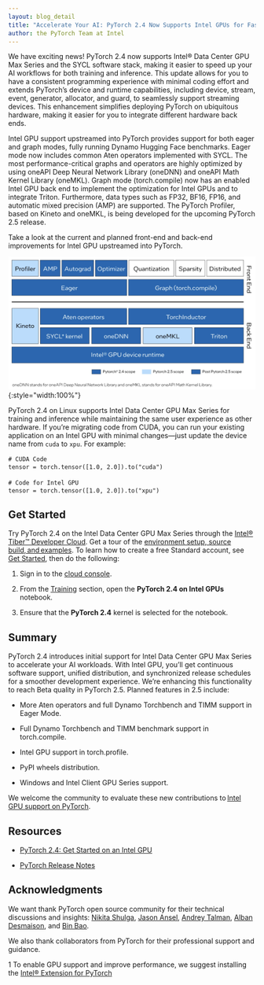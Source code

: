 ```yaml
---
layout: blog_detail
title: "Accelerate Your AI: PyTorch 2.4 Now Supports Intel GPUs for Faster Workloads"
author: the PyTorch Team at Intel
---
```


We have exciting news! PyTorch 2.4 now supports Intel® Data Center GPU Max Series and the SYCL software stack, making it easier to speed up your AI workflows for both training and inference. This update allows for you to have a consistent programming experience with minimal coding effort and extends PyTorch’s device and runtime capabilities, including device, stream, event, generator, allocator, and guard, to seamlessly support streaming devices. This enhancement simplifies deploying PyTorch on ubiquitous hardware, making it easier for you to integrate different hardware back ends. 

Intel GPU support upstreamed into PyTorch provides support for both eager and graph modes, fully running Dynamo Hugging Face benchmarks. Eager mode now includes common Aten operators implemented with SYCL. The most performance-critical graphs and operators are highly optimized by using oneAPI Deep Neural Network Library (oneDNN) and oneAPI Math Kernel Library (oneMKL). Graph mode (torch.compile) now has an enabled Intel GPU back end to implement the optimization for Intel GPUs and to integrate Triton. Furthermore, data types such as FP32, BF16, FP16, and automatic mixed precision (AMP) are supported. The PyTorch Profiler, based on Kineto and oneMKL, is being developed for the upcoming PyTorch 2.5 release. 

Take a look at the current and planned front-end and back-end improvements for Intel GPU upstreamed into PyTorch.

![the current and planned front-end and back-end improvements for Intel GPU upstreamed into PyTorch](/assets/images/intel-gpus-pytorch-2-4.jpg){:style="width:100%"}

PyTorch 2.4 on Linux supports Intel Data Center GPU Max Series for training and inference while maintaining the same user experience as other hardware. If you’re migrating code from CUDA, you can run your existing application on an Intel GPU with minimal changes—just update the device name from `cuda` to `xpu`. For example:

```
# CUDA Code 
tensor = torch.tensor([1.0, 2.0]).to("cuda") 
 
# Code for Intel GPU 
tensor = torch.tensor([1.0, 2.0]).to("xpu")
```

## Get Started

Try PyTorch 2.4 on the Intel Data Center GPU Max Series through the [Intel® Tiber™ Developer Cloud](https://cloud.intel.com/). Get a tour of the [environment setup, source build, and examples](https://pytorch.org/docs/main/notes/get_start_xpu.html#examples). To learn how to create a free Standard account, see [Get Started](https://console.cloud.intel.com/docs/guides/get_started.html), then do the following:

1. Sign in to the [cloud console](https://console.cloud.intel.com/docs/guides/get_started.html).

2. From the [Training](https://console.cloud.intel.com/training) section, open the **PyTorch 2.4 on Intel GPUs** notebook.

3. Ensure that the **PyTorch 2.4** kernel is selected for the notebook.

## Summary

PyTorch 2.4 introduces initial support for Intel Data Center GPU Max Series to accelerate your AI workloads. With Intel GPU, you’ll get continuous software support, unified distribution, and synchronized release schedules for a smoother development experience. We’re enhancing this functionality to reach Beta quality in PyTorch 2.5. Planned features in 2.5 include:

* More Aten operators and full Dynamo Torchbench and TIMM support in Eager Mode.

* Full Dynamo Torchbench and TIMM benchmark support in torch.compile.

* Intel GPU support in torch.profile.

* PyPI wheels distribution.

* Windows and Intel Client GPU Series support.

We welcome the community to evaluate these new contributions to [Intel GPU support on PyTorch](https://github.com/pytorch/pytorch?tab=readme-ov-file#intel-gpu-support).  

## Resources

* [PyTorch 2.4: Get Started on an Intel GPU](https://pytorch.org/docs/main/notes/get_start_xpu.html) 

* [PyTorch Release Notes](https://github.com/pytorch/pytorch/releases)  

## Acknowledgments

We want thank PyTorch open source community for their technical discussions and insights: [Nikita Shulga](https://github.com/malfet), [Jason Ansel](https://github.com/jansel), [Andrey Talman](https://github.com/atalman), [Alban Desmaison](https://github.com/alband), and [Bin Bao](https://github.com/desertfire).

We also thank collaborators from PyTorch for their professional support and guidance.  

1 To enable GPU support and improve performance, we suggest installing the [Intel® Extension for PyTorch](https://intel.github.io/intel-extension-for-pytorch/xpu/latest/) 
